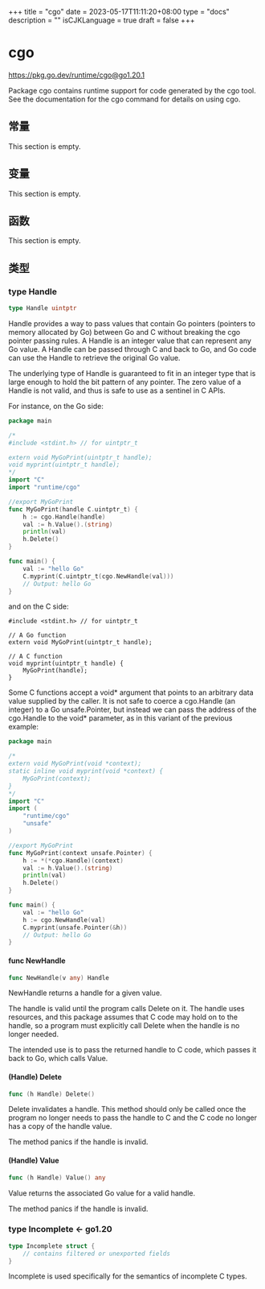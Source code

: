 +++
title = "cgo"
date = 2023-05-17T11:11:20+08:00
type = "docs"
description = ""
isCJKLanguage = true
draft = false
+++
# cgo

https://pkg.go.dev/runtime/cgo@go1.20.1



Package cgo contains runtime support for code generated by the cgo tool. See the documentation for the cgo command for details on using cgo.



## 常量 

This section is empty.

## 变量

This section is empty.

## 函数

This section is empty.

## 类型

### type Handle 

``` go 
type Handle uintptr
```

Handle provides a way to pass values that contain Go pointers (pointers to memory allocated by Go) between Go and C without breaking the cgo pointer passing rules. A Handle is an integer value that can represent any Go value. A Handle can be passed through C and back to Go, and Go code can use the Handle to retrieve the original Go value.

The underlying type of Handle is guaranteed to fit in an integer type that is large enough to hold the bit pattern of any pointer. The zero value of a Handle is not valid, and thus is safe to use as a sentinel in C APIs.

For instance, on the Go side:

``` go 
package main

/*
#include <stdint.h> // for uintptr_t

extern void MyGoPrint(uintptr_t handle);
void myprint(uintptr_t handle);
*/
import "C"
import "runtime/cgo"

//export MyGoPrint
func MyGoPrint(handle C.uintptr_t) {
	h := cgo.Handle(handle)
	val := h.Value().(string)
	println(val)
	h.Delete()
}

func main() {
	val := "hello Go"
	C.myprint(C.uintptr_t(cgo.NewHandle(val)))
	// Output: hello Go
}
```

and on the C side:

```
#include <stdint.h> // for uintptr_t

// A Go function
extern void MyGoPrint(uintptr_t handle);

// A C function
void myprint(uintptr_t handle) {
    MyGoPrint(handle);
}
```

Some C functions accept a void* argument that points to an arbitrary data value supplied by the caller. It is not safe to coerce a cgo.Handle (an integer) to a Go unsafe.Pointer, but instead we can pass the address of the cgo.Handle to the void* parameter, as in this variant of the previous example:

``` go 
package main

/*
extern void MyGoPrint(void *context);
static inline void myprint(void *context) {
    MyGoPrint(context);
}
*/
import "C"
import (
	"runtime/cgo"
	"unsafe"
)

//export MyGoPrint
func MyGoPrint(context unsafe.Pointer) {
	h := *(*cgo.Handle)(context)
	val := h.Value().(string)
	println(val)
	h.Delete()
}

func main() {
	val := "hello Go"
	h := cgo.NewHandle(val)
	C.myprint(unsafe.Pointer(&h))
	// Output: hello Go
}
```

#### func NewHandle 

``` go 
func NewHandle(v any) Handle
```

NewHandle returns a handle for a given value.

The handle is valid until the program calls Delete on it. The handle uses resources, and this package assumes that C code may hold on to the handle, so a program must explicitly call Delete when the handle is no longer needed.

The intended use is to pass the returned handle to C code, which passes it back to Go, which calls Value.

#### (Handle) Delete 

``` go 
func (h Handle) Delete()
```

Delete invalidates a handle. This method should only be called once the program no longer needs to pass the handle to C and the C code no longer has a copy of the handle value.

The method panics if the handle is invalid.

#### (Handle) Value 

``` go 
func (h Handle) Value() any
```

Value returns the associated Go value for a valid handle.

The method panics if the handle is invalid.

### type Incomplete  <- go1.20

``` go 
type Incomplete struct {
	// contains filtered or unexported fields
}
```

Incomplete is used specifically for the semantics of incomplete C types.